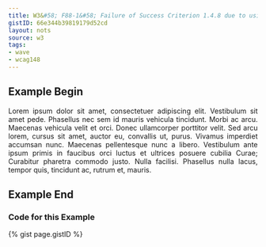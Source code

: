 ```yaml
---
title: W3&#58; F88-1&#58; Failure of Success Criterion 1.4.8 due to using text that is justified (aligned to both the left and the right margins)
gistID: 66e344b39819179d52cd
layout: nots
source: w3
tags:
- wave
- wcag148
---
```


<h2 aria-describedby="{{ page.gistID }}">Example Begin</h2>
<div class="rendered-not">
<p align="justify">Lorem ipsum dolor sit amet, consectetuer adipiscing elit. Vestibulum sit amet pede. Phasellus 
nec sem id mauris vehicula tincidunt. Morbi ac arcu. Maecenas vehicula velit et orci. Donec 
ullamcorper porttitor velit. Sed arcu lorem, cursus sit amet, auctor eu, convallis ut, purus. 
Vivamus imperdiet accumsan nunc. Maecenas pellentesque nunc a libero. Vestibulum ante ipsum 
primis in faucibus orci luctus et ultrices posuere cubilia Curae; Curabitur pharetra commodo 
justo. Nulla facilisi. Phasellus nulla lacus, tempor quis, tincidunt ac, rutrum et, mauris.
</p>
</div> <!-- rendered-not -->

<h2 aria-describedby="{{ page.gistID }}">Example End</h2>

<h3 aria-describedby="{{ page.gistID }}">Code for this Example</h3>
{% gist page.gistID %}
